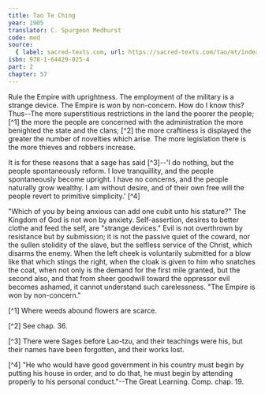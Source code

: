```yaml
---
title: Tao Te Ching
year: 1905
translator: C. Spurgeon Medhurst
code: med
source:
  { label: sacred-texts.com, url: https://sacred-texts.com/tao/mt/index.htm }
isbn: 978-1-64429-025-4
part: 2
chapter: 57
---
```


Rule the Empire with uprightness. The employment of the military is a strange device. The Empire is won by non-concern. How do I know this? Thus--The more superstitious restrictions in the land the poorer the people; [^1] the more the people are concerned with the administration the more benighted the state and the clans; [^2] the more craftiness is displayed the greater the number of novelties which arise. The more legislation there is the more thieves and robbers increase.

It is for these reasons that a sage has said [^3]--'I do nothing, but the people spontaneously reform. I love tranquillity, and the people spontaneously become upright. I have no concerns, and the people naturally grow wealthy. I am without desire, and of their own free will the people revert to primitive simplicity.' [^4]

"Which of you by being anxious can add one cubit unto his stature?" The Kingdom of God is not won by anxiety. Self-assertion, desires to better clothe and feed the self, are "strange devices." Evil is not overthrown by resistance but by submission; it is not the passive quiet of the coward, nor the sullen stolidity of the slave, but the selfless service of the Christ, which disarms the enemy. When the left cheek is voluntarily submitted for a blow like that which stings the right, when the cloak is given to him who snatches the coat, when not only is the demand for the first mile granted, but the second also, and that from sheer goodwill toward the oppressor evil becomes ashamed, it cannot understand such carelessness. "The Empire is won by non-concern."

[^1] Where weeds abound flowers are scarce.

[^2] See chap. 36.

[^3] There were Sages before Lao-tzu, and their teachings were his, but their names have been forgotten, and their works lost.

[^4] "He who would have good government in his country must begin by putting his house in order, and to do that, he must begin by attending properly to his personal conduct."--The Great Learning. Comp. chap. 19.

